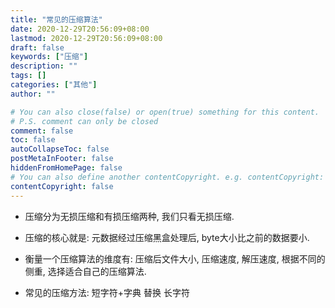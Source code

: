 ```yaml
---
title: "常见的压缩算法"
date: 2020-12-29T20:56:09+08:00
lastmod: 2020-12-29T20:56:09+08:00
draft: false
keywords: ["压缩"]
description: ""
tags: []
categories: ["其他"]
author: ""

# You can also close(false) or open(true) something for this content.
# P.S. comment can only be closed
comment: false
toc: false
autoCollapseToc: false
postMetaInFooter: false
hiddenFromHomePage: false
# You can also define another contentCopyright. e.g. contentCopyright: "This is another copyright."
contentCopyright: false
---
```

<!--more-->

- 压缩分为无损压缩和有损压缩两种, 我们只看无损压缩.

- 压缩的核心就是: 元数据经过压缩黑盒处理后, byte大小比之前的数据要小.
- 衡量一个压缩算法的维度有: 压缩后文件大小, 压缩速度, 解压速度, 根据不同的侧重, 选择适合自己的压缩算法.
- 常见的压缩方法: 短字符+字典 替换 长字符